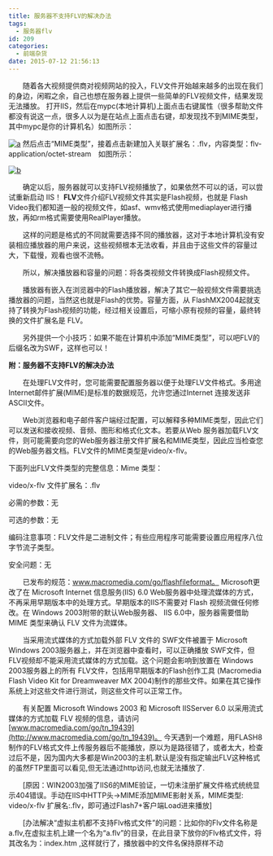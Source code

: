 ```yaml
---
title: 服务器不支持FLV的解决办法
tags:
  - 服务器flv
id: 209
categories:
  - 前端杂货
date: 2015-07-12 21:56:13
---
```


&emsp;&emsp;随着各大视频提供商对视频网站的投入，FLV文件开始越来越多的出现在我们的身边，闲暇之余，自己也想在服务器上提供一些简单的FLV视频文件，结果发现无法播放。
打开IIS，然后在mypc(本地计算机)上面点击右键属性（很多帮助文件都没有说这一点，很多人以为是在站点上面点击右键，却发现找不到MIME类型，其中mypc是你的计算机名）如图所示：

[![a](http://www.npm8.com/wp-content/uploads/2015/07/a.jpg)](http://www.npm8.com/wp-content/uploads/2015/07/a.jpg)
然后点击“MIME类型”，接着点击新建加入关联扩展名：.flv，内容类型：flv-application/octet-stream　如图所示：

[![b](http://www.npm8.com/wp-content/uploads/2015/07/b.jpg)](http://www.npm8.com/wp-content/uploads/2015/07/b.jpg)

&emsp;&emsp;确定以后，服务器就可以支持FLV视频播放了，如果依然不可以的话，可以尝试重新启动
IIS！
**FLV**文件介绍FLV视频文件其实是Flash视频，也就是 Flash Video我们都知道一般的视频文件，如asf、wmv格式使用mediaplayer进行播放，再如rm格式需要使用RealPlayer播放。 

&emsp;&emsp;这样的问题是格式的不同就需要选择不同的播放器，这对于本地计算机没有安装相应播放器的用户来说，这些视频根本无法收看，并且由于这些文件的容量过大，下载慢，观看也很不流畅。

&emsp;&emsp;所以，解决播放器和容量的问题：将各类视频文件转换成Flash视频文件。

&emsp;&emsp;播放器有嵌入在浏览器中的Flash播放器，解决了其它一般视频文件需要挑选播放器的问题，当然这也就是Flash的优势。容量方面，从 FlashMX2004起就支持了转换为Flash视频的功能，经过相关设置后，可缩小原有视频的容量，最终转换的文件扩展名是 FLV。

&emsp;&emsp;另外提供一个小技巧：如果不能在计算机中添加“MIME类型”，可以吧FLV的后缀名改为SWF，这样也可以！

**附：服务器不支持FLV的解决办法**

&emsp;&emsp;在处理FLV文件时，您可能需要配置服务器以便于处理FLV文件格式。多用途Internet邮件扩展(MIME)是标准的数据规范，允许您通过Internet 连接发送非 ASCII文件。

&emsp;&emsp;Web浏览器和电子邮件客户端经过配置，可以解释多种MIME类型，因此它们可以发送和接收视频、音频、图形和格式化文本。若要从Web 服务器加载FLV文件，则可能需要向您的Web服务器注册文件扩展名和MIME类型，因此应当检查您的Web服务器文档。FLV文件的MIME类型是video/x-flv。

下面列出FLV文件类型的完整信息：Mime 类型： 

video/x-flv
文件扩展名：.flv

必需的参数：无

可选的参数：无

编码注意事项：FLV文件是二进制文件；有些应用程序可能需要设置应用程序八位字节流子类型。

安全问题：无

&emsp;&emsp;已发布的规范：www.macromedia.com/go/flashfileformat。 Microsoft更改了在 Microsoft Internet 信息服务(IIS) 6.0 Web服务器中处理流媒体的方式，不再采用早期版本中的处理方式。早期版本的IIS不需要对 Flash 视频流做任何修改。在 Windows 2003附带的默认Web服务器、 IIS 6.0中，服务器需要借助MIME 类型来确认 FLV 文件为流媒体。

&emsp;&emsp;当采用流式媒体的方式加载外部 FLV 文件的 SWF文件被置于 Microsoft Windows 2003服务器上，并在浏览器中查看时，可以正确播放 SWF文件，但FLV视频却不能采用流式媒体的方式加载。这个问题会影响到放置在 Windows 2003服务器上的所有 FLV文件，包括用早期版本的Flash创作工具 (Macromedia Flash Video Kit for Dreamweaver MX 2004)制作的那些文件。如果在其它操作系统上对这些文件进行测试，则这些文件可以正常工作。

&emsp;&emsp;有关配置 Microsoft Windows 2003 和 Microsoft IISServer 6.0 以采用流式媒体的方式加载 FLV 视频的信息，请访问[www.macromedia.com/go/tn_19439](http://www.macromedia.com/go/tn_19439)。 今天遇到一个难题，用FLASH8制作的FLV格式文件上传服务器后不能播放，原以为是路径错了，或者太大，检查过后不是，因为国内大多都是Win2003的主机.默认是没有指定输出FLV这种格式的虽然FTP里面可以看见,但无法通过http访问,也就无法播放了.

&emsp;&emsp;[原因：WIN2003加强了IIS6的MIME验证，一切未注册扩展文件格式统统显示404错误。手动在IIS中HTTP头->MIME添加MIME影射关系，MIME类型: video/x-flv 扩展名:.flv，即可通过Flash7+客户端Load进来播放]

&emsp;&emsp;[办法解决“虚拟主机都不支持Flv格式文件”的问题：比如你的Flv文件名称是a.flv,在虚拟主机上建一个名为“a.flv”的目录，在此目录下放你的Flv格式文件，将其改名为：index.htm ,这样就行了，播放器中的文件名保持原样不动